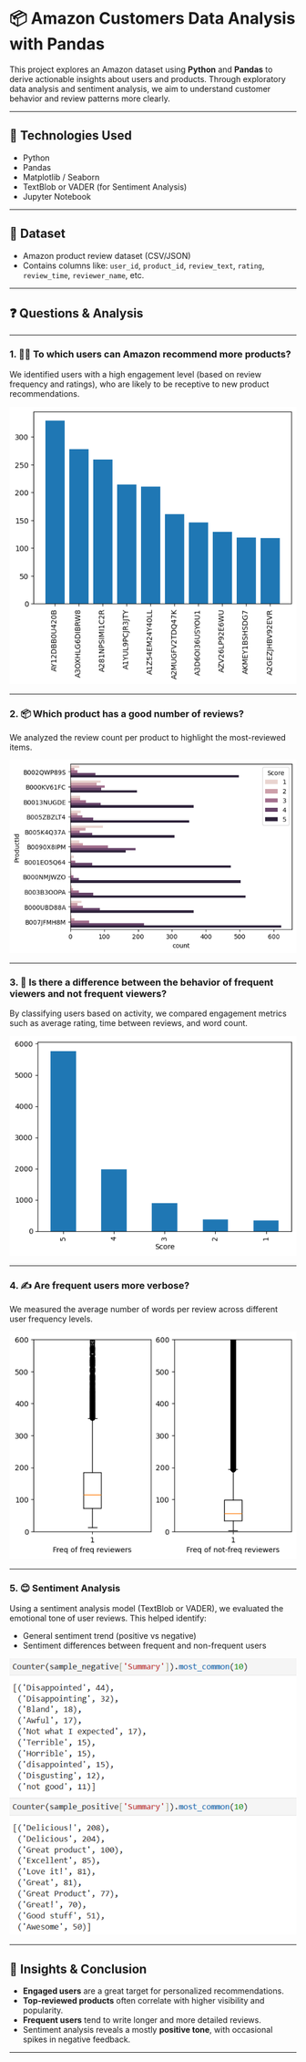 # 📦 Amazon Customers Data Analysis with Pandas

This project explores an Amazon dataset using **Python** and **Pandas** to derive actionable insights about users and products. Through exploratory data analysis and sentiment analysis, we aim to understand customer behavior and review patterns more clearly.

---

## 🔧 Technologies Used

- Python
- Pandas
- Matplotlib / Seaborn
- TextBlob or VADER (for Sentiment Analysis)
- Jupyter Notebook

---

## 📁 Dataset

- Amazon product review dataset (CSV/JSON)
- Contains columns like: `user_id`, `product_id`, `review_text`, `rating`, `review_time`, `reviewer_name`, etc.

---

## ❓ Questions & Analysis

---

### 1. 🧑‍💻 To which users can Amazon recommend more products?

We identified users with a high engagement level (based on review frequency and ratings), who are likely to be receptive to new product recommendations.

![User Recommendation Distribution](assets/image0.png)

---

### 2. 📦 Which product has a good number of reviews?

We analyzed the review count per product to highlight the most-reviewed items.

![Top Reviewed Products](assets/image1.png)

---

### 3. 🔁 Is there a difference between the behavior of frequent viewers and not frequent viewers?

By classifying users based on activity, we compared engagement metrics such as average rating, time between reviews, and word count.

![Frequent vs Nonfrequent Behavior](assets/image2.png)

---

### 4. ✍️ Are frequent users more verbose?

We measured the average number of words per review across different user frequency levels.

![Word Count by User Group](assets/image3.png)

---

### 5. 😊 Sentiment Analysis

Using a sentiment analysis model (TextBlob or VADER), we evaluated the emotional tone of user reviews. This helped identify:
- General sentiment trend (positive vs negative)
- Sentiment differences between frequent and non-frequent users

![Sentiment Distribution](assets/image4.png)

---

## 📌 Insights & Conclusion

- **Engaged users** are a great target for personalized recommendations.
- **Top-reviewed products** often correlate with higher visibility and popularity.
- **Frequent users** tend to write longer and more detailed reviews.
- Sentiment analysis reveals a mostly **positive tone**, with occasional spikes in negative feedback.

---


